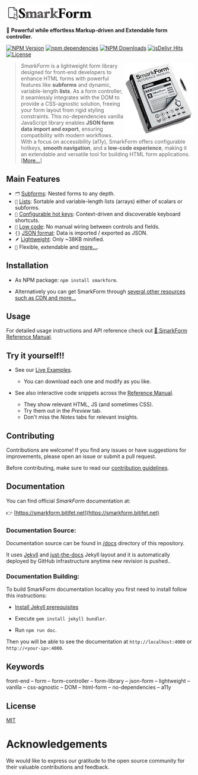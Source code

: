 [![SmarkForm Logo](docs/assets/SmarkForm_logo.png)](https://www.npmjs.com/package/smarkform)

🚀 **Powerful while effortless Markup-driven and Extendable form controller.**

[![NPM Version][npm-image]][npm-url]
[![npm dependencies][dependencies-image]][dependencies-url]
[![NPM Downloads][downloads-image]][downloads-url]
[![jsDelivr Hits][cdnhits-image]][cdnhits-url]
[![License][license-image]][license-url]
<!-- Highlighting fix: []() -->

<a href="https://smarkform.bitifet.net">
<img align="right" alt="Reference Manual" src="docs/assets/ReferenceManual.png" />
</a>

> *SmarkForm* is a lightweight form library designed for front-end developers
> to enhance HTML forms with powerful features like **subforms** and dynamic,
> variable-length **lists**. As a form controller, it seamlessly integrates
> with the DOM to provide a CSS-agnostic solution, freeing your form layout
> from rigid styling constraints. This no-dependencies vanilla JavaScript
> library enables **JSON form data import and export**, ensuring compatibility
> with modern workflows. With a focus on accessibility (a11y), SmarkForm offers
> configurable hotkeys, **smooth navigation**, and a **low-code experience**,
> making it an extendable and versatile tool for building HTML form
> applications.
> \[[More...](https://smarkform.bitifet.net/about/introduction)\]


## Main Features

  * `🗂` [Subforms](https://smarkform.bitifet.net/about/features#nestable-forms):
    Nested forms to any depth.
  * `📑` [Lists](https://smarkform.bitifet.net/about/features#variable-length-lists):
    Sortable and variable-length lists (arrays) either of scalars or subforms.
  * `🫳` [Configurable hot keys](https://smarkform.bitifet.net/about/features#context-driven-hotkeys):
    Context-driven and discoverable keyboard shortcuts.
  * `🧩` [Low code](https://smarkform.bitifet.net/about/features#easy-to-use):
    No manual wiring between controls and fields.
  * `{}` [JSON format](https://smarkform.bitifet.net/about/features#json-based):
    Data is imported / exported as JSON.
  * `🪶` [Lightweight](https://smarkform.bitifet.net/about/features#lightweight-yet-highly-compatible):
    Only ~38KB minified.
  * `💪` Flexible, extendable and
    [more...](https://smarkform.bitifet.net/about/features ).


## Installation

  * As NPM package: `npm install smarkform`.

  * Alternatively you can get SmarkForm through [several other resources such
    as CDN and
    more...](https://smarkform.bitifet.net/getting_started/getting_smarkform)

## Usage

For detailed usage instructions and API reference check out [📔 SmarkForm
Reference Manual](https://smarkform.bitifet.net).


## Try it yourself!!

  * See our [Live Examples](https://smarkform.bitifet.net/resources/examples).
    - You can download each one and modify as you like.

  * See also interactive code snippets across the [Reference Manual](https://smarkform.bitifet.net).
    - They show relevant HTML, JS (and sometimes CSS).
    - Try them out in the *Preview* tab.
    - Don't miss the *Notes* tabs for relevant insights.


## Contributing

Contributions are welcome! If you find any issues or have suggestions for improvements, please open an issue or submit a pull request.

Before contributing, make sure to read our [contribution guidelines](https://smarkform.bitifet.net/community/contributing).


## Documentation

You can find official *SmarkForm* documentation at:

  👉 [https://smarkform.bitifet.net](https://smarkform.bitifet.net)


### Documentation Source:

Documentation source can be found in [/docs](/docs) directory of this
repository.

It uses [Jekyll](https://jekyllrb.com/) and
[just-the-docs](https://just-the-docs.github.io/just-the-docs/) Jekyll layout
and it is automatically deployed by GitHub infrastructure anytime new revision
is pushed..


### Documentation Building:

To build SmarkForm documentation localloy you first need to install follow this
instructions:

  * [Install Jekyll prerequisites](https://jekyllrb.com/docs/installation/)

  * Execute `gem install jekyll bundler`.

  * Run `npm run doc`.

Then you will be able to see the documentation at `http://localhost:4000` or
`http://<your-ip>:4000`.


## Keywords

front-end – form – form-controller – form-library – json-form – lightweight –
vanilla – css-agnostic – DOM – html-form – no-dependencies – a11y


## License

  [MIT](LICENSE)


# Acknowledgements

We would like to express our gratitude to the open source community for their valuable contributions and feedback.


[npm-image]: https://img.shields.io/npm/v/smarkform.svg
[npm-url]: https://npmjs.org/package/smarkform
[dependencies-image]: https://img.shields.io/badge/dependencies-0-green
[dependencies-url]: https://www.npmjs.com/package/smarkform?activeTab=dependencies
[downloads-image]: https://img.shields.io/npm/dm/smarkform.svg
[downloads-url]: https://npmjs.org/package/smarkform
[cdnhits-image]: https://data.jsdelivr.com/v1/package/npm/smarkform/badge?style=rounded
[cdnhits-url]: https://www.jsdelivr.com/package/npm/smarkform
[license-image]: https://img.shields.io/badge/license-MIT-brightgreen.svg
[license-url]: https://opensource.org/licenses/MIT

